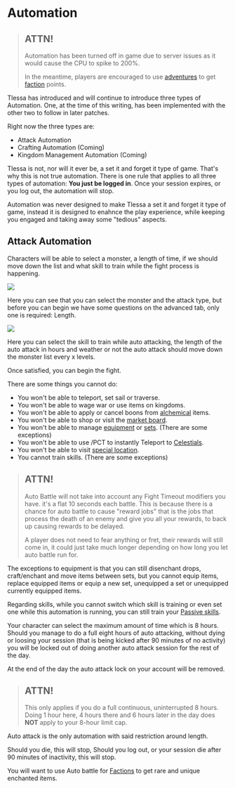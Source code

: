 # Automation

> ## ATTN!
> 
> Automation has been turned off in game due to server issues as it would cause the CPU to spike to 200%.
> 
> In the meantime, players are encouraged to use [adventures](/information/adventure) to get [faction](/information/factions) points.

Tlessa has introduced and will continue to introduce three types of Automation. One, at the time of this writing, has been implemented with
the other two to follow in later patches.

Right now the three types are:

- Attack Automation
- Crafting Automation (Coming)
- Kingdom Management Automation (Coming)

Tlessa is not, nor will it ever be, a set it and forget it type of game. That's why this is not true automation.
There is one rule that applies to all three types of automation: **You just be logged in**. Once your session expires,
or you log out, the automation will stop.

Automation was never designed to make Tlessa a set it and forget it type of game, instead it is designed to enahnce the play experience,
while keeping you engaged and taking away some "tedious" aspects.

## Attack Automation

Characters will be able to select a monster, a length of time, if we should move down the list and what skill to train
while the fight process is happening.

<div class="mb-4">
    <a href="/storage/info/automation/images/attack-automation.png" class="glightbox">
        <img src="/storage/info/automation/images/attack-automation.png" class="img-fluid" />
    </a>
</div>

Here you can see that you can select the monster and the attack type, but before you can begin we have some
questions on the advanced tab, only one is required: Length.

<div class="mb-4">
    <a href="/storage/info/automation/images/advanced-attack-automation.png" class="glightbox">
        <img src="/storage/info/automation/images/advanced-attack-automation.png" class="img-fluid" />
    </a>
</div>

Here you can select the skill to train while auto attacking, the length of the auto attack in hours and weather or not the auto attack should move
down the monster list every x levels.

Once satisfied, you can begin the fight.

There are some things you cannot do:

- You won't be able to teleport, set sail or traverse.
- You won't be able to wage war or use items on kingdoms.
- You won't be able to apply or cancel boons from [alchemical](/information/usable-items) items.
- You won't be able to shop or visit the [market board](/information/market-board).
- You won't be able to manage [equipment](/information/equipment) or [sets](/information/equipment-sets). (There are some exceptions)
- You won't be able to use /PCT to instantly Teleport to [Celestials](/information/celestials).
- You won't be able to visit [special location](/information/special-locations).
- You cannot train skills. (There are some exceptions)

> ## ATTN!
> 
> Auto Battle will not take into account any Fight Timeout modifiers you have. it's a flat 10 seconds each battle. This is because there is a chance for auto battle
> to cause "reward jobs" that is the jobs that process the death of an enemy and give you all your rewards, to back up causing rewards to be delayed.
> 
> A player does not need to fear anything or fret, their rewards will still come in, it could just take much longer depending on how long you let auto battle run for.

The exceptions to equipment is that you can still disenchant drops, craft/enchant and move items between sets, but you cannot equip items, replace equipped items or 
equip a new set, unequipped a set or unequipped currently equipped items.

Regarding skills, while you cannot switch which skill is training or even set one while this automation is running, you can still train your [Passive skills](/information/kingdom-passive-skills).

Your character can select the maximum amount of time which is 8 hours. Should you manage to do a full eight hours of auto attacking,
without dying or loosing your session (that is being kicked after 90 minutes of no activity) you will be locked out of doing 
another auto attack session for the rest of the day.

At the end of the day the auto attack lock on your account will be removed.

> ## ATTN!
> 
> This only applies if you do a full continuous, uninterrupted 8 hours. Doing 1 hour here, 4 hours there and 6 hours later in the day
> does **NOT** apply to your 8-hour limit cap.

Auto attack is the only automation with said restriction around length.

Should you die, this will stop, Should you log out, or your session die after 90 minutes of inactivity, this will stop.

You will want to use Auto battle for [Factions](/information/factions) to get rare and unique enchanted items.